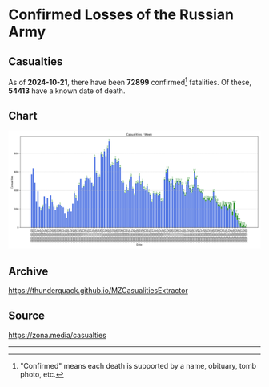 
# Confirmed Losses of the Russian Army

## Casualties

As of **2024-10-21**, there have been **72899** confirmed[^1] fatalities.
Of these, **54413** have a known date of death.

## Chart

![7-Day Intervals Bar Chart](./docs/7days.svg)

## Archive

https://thunderquack.github.io/MZCasualitiesExtractor

## Source

https://zona.media/casualties

---

[^1]: "Confirmed" means each death is supported by a name, obituary, tomb photo, etc.
